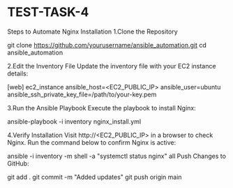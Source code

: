 # TEST-TASK-4

Steps to Automate Nginx Installation
1.Clone the Repository

git clone https://github.com/yourusername/ansible_automation.git
cd ansible_automation

2.Edit the Inventory File
Update the inventory file with your EC2 instance details:

[web]
ec2_instance ansible_host=<EC2_PUBLIC_IP> ansible_user=ubuntu ansible_ssh_private_key_file=/path/to/your-key.pem

3.Run the Ansible Playbook
Execute the playbook to install Nginx:

ansible-playbook -i inventory nginx_install.yml

4.Verify Installation
Visit http://<EC2_PUBLIC_IP> in a browser to check Nginx.
Run the command below to confirm Nginx is active:

ansible -i inventory -m shell -a "systemctl status nginx" all
Push Changes to GitHub:

git add .
git commit -m "Added updates"
git push origin main


